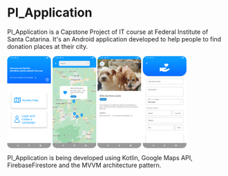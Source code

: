 # PI_Application

PI_Application is a Capstone Project of IT course at Federal Institute of Santa Catarina. It's an Android application developed to help people to find donation places at their city.

<p float="left">
<img align="center" width="20%" src="images/home.png" />
<img align="center" width="20%" src="images/map.png" />
<img align="center" width="20%" src="images/campaign.png" />
<img align="center" width="20%" src="images/create_campaign.png" />
</p>

PI_Application is being developed using Kotlin, Google Maps API, FirebaseFirestore and the MVVM architecture pattern.
